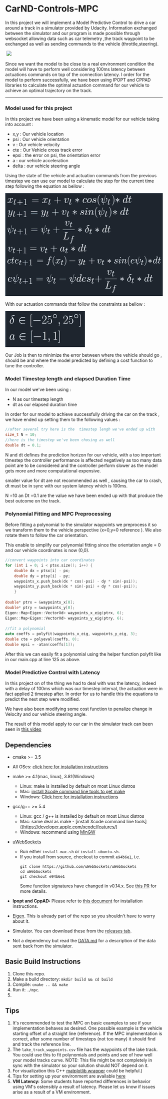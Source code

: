 # CarND-Controls-MPC
In this project we will implement a Model Predictive Control to drive a car around a track in a simulator provided by Udacity. Information exchanged between the simulator and our program is made possible  through websocket allowing data such as car telemetry ,the track waypoint to be exchanged as well as sending commands to the vehicle (throttle,steering).

​                                             [<img src="img/gif.gif" width="400"/>](https://www.youtube.com/watch?v=PkiE97CUxWY&t=2s)

Since we want the model to be close to a real environment condition the model will have to perform well considering 100ms latency between actuations commands on top of the connection latency. I order for the model to perform successfully, we have been using IPOPT and CPPAD libraries to calculate the optimal actuation command for our vehicle to achieve an optimal trajectory on the track.

---

### Model used for this project

In this project we have been using a kinematic model for our vehicle taking into account :

* x,y : Our vehicle location
* psi : Our vehicle orientation
* v : Our vehicle velocity
* cte : Our Vehicle cross track error
* epsi : the error on psi, the orientation error
* a : our vehicle acceleration
* delta : our vehicle steering angle

Using the state of the vehicle and actuation commands from the previous timestep we can use our model to calculate the step for the current time step following the equation as bellow :



<img src="img/model.png"/>



With our actuation commands that follow the constraints as bellow :



<img src="img/constraint.png"/>

Our Job is then to minimize the error between where the vehicle should go , should be and where the model predicted by defining a cost function to tune the controller.

### Model Timestep length and elapsed Duration Time

In our model we've been using :

* N as our timestep length
* dt as our elapsed duration time

In order for our model to achieve successfully driving the car on the track , we have ended up setting them to the following values :

```c++
//after several try here is the  timestep lengh we've ended up with
size_t N = 10;
//here is the timestep we've been chosing as well
double dt = 0.1;
```

 N and dt defines the prediction horizon for our vehicle, with a too important timestep the controller performance is affected negatively as too many data point are to be considered and the controller perform slower as the model gets more and more computational expensive. 

smaller value for dt are not recommended as well , causing the car to crash, dt must be in sync with our system latency which is 100ms.

N =10 an Dt =0.1 are the value we have been ended up with that produce the best outcome on the track. 

### Polynomial Fitting and MPC Preprocessing 

Before fitting a polynomial to the simulator waypoints we preprocess it so we transform them to the vehicle perspective (x=0,y=0 reference ). We also rotate them to follow the car orientation.

This enable to simplify our polynomial fitting since the orientation angle = 0 and our vehicle coordinates is now (0,0). 

```c++
//convert waypoints into car coordinates
for (int i = 0; i < ptsx.size(); i++) {
	double dx = ptsx[i] - px;
	double dy = ptsy[i] - py;
	waypoints_x.push_back(dx * cos(-psi) - dy * sin(-psi));
	waypoints_y.push_back(dx * sin(-psi) + dy * cos(-psi));
	}

double* ptrx = &waypoints_x[0];
double* ptry = &waypoints_y[0];
Eigen::Map<Eigen::VectorXd> waypoints_x_eig(ptrx, 6);
Eigen::Map<Eigen::VectorXd> waypoints_y_eig(ptry, 6);

//fit a polynomial
auto coeffs = polyfit(waypoints_x_eig, waypoints_y_eig, 3);
double cte = polyeval(coeffs, 0);
double epsi = -atan(coeffs[1]);
```

After this we can easily fit a polynomial using the helper function polyfit like in our main.cpp at line 125 as above.

### Model Predictive Control with Latency 

In this project on of the thing we had to deal with was the latency, indeed with a delay of 100ms which was our timestep interval, the actuation were in fact applied 2 timestep after. In order for us to handle this the equations to predict the next step were modified.

 We have also been modifying some cost function to penalize change in Velocity and our vehicle steering angle.

The result of this model  apply to our car in the simulator track can been seen in [this video](https://youtu.be/PkiE97CUxWY)  

## Dependencies

* cmake >= 3.5
 * All OSes: [click here for installation instructions](https://cmake.org/install/)
* make >= 4.1(mac, linux), 3.81(Windows)
  * Linux: make is installed by default on most Linux distros
  * Mac: [install Xcode command line tools to get make](https://developer.apple.com/xcode/features/)
  * Windows: [Click here for installation instructions](http://gnuwin32.sourceforge.net/packages/make.htm)
* gcc/g++ >= 5.4
  * Linux: gcc / g++ is installed by default on most Linux distros
  * Mac: same deal as make - [install Xcode command line tools]((https://developer.apple.com/xcode/features/)
  * Windows: recommend using [MinGW](http://www.mingw.org/)
* [uWebSockets](https://github.com/uWebSockets/uWebSockets)
  * Run either `install-mac.sh` or `install-ubuntu.sh`.
  * If you install from source, checkout to commit `e94b6e1`, i.e.
    ```
    git clone https://github.com/uWebSockets/uWebSockets
    cd uWebSockets
    git checkout e94b6e1
    ```
    Some function signatures have changed in v0.14.x. See [this PR](https://github.com/udacity/CarND-MPC-Project/pull/3) for more details.

* **Ipopt and CppAD:** Please refer to [this document](https://github.com/udacity/CarND-MPC-Project/blob/master/install_Ipopt_CppAD.md) for installation instructions.
* [Eigen](http://eigen.tuxfamily.org/index.php?title=Main_Page). This is already part of the repo so you shouldn't have to worry about it.
* Simulator. You can download these from the [releases tab](https://github.com/udacity/self-driving-car-sim/releases).
* Not a dependency but read the [DATA.md](./DATA.md) for a description of the data sent back from the simulator.


## Basic Build Instructions

1. Clone this repo.
2. Make a build directory: `mkdir build && cd build`
3. Compile: `cmake .. && make`
4. Run it: `./mpc`.
5. 

## Tips

1. It's recommended to test the MPC on basic examples to see if your implementation behaves as desired. One possible example
is the vehicle starting offset of a straight line (reference). If the MPC implementation is correct, after some number of timesteps
(not too many) it should find and track the reference line.
2. The `lake_track_waypoints.csv` file has the waypoints of the lake track. You could use this to fit polynomials and points and see of how well your model tracks curve. NOTE: This file might be not completely in sync with the simulator so your solution should NOT depend on it.
3. For visualization this C++ [matplotlib wrapper](https://github.com/lava/matplotlib-cpp) could be helpful.)
4.  Tips for setting up your environment are available [here](https://classroom.udacity.com/nanodegrees/nd013/parts/40f38239-66b6-46ec-ae68-03afd8a601c8/modules/0949fca6-b379-42af-a919-ee50aa304e6a/lessons/f758c44c-5e40-4e01-93b5-1a82aa4e044f/concepts/23d376c7-0195-4276-bdf0-e02f1f3c665d)
5. **VM Latency:** Some students have reported differences in behavior using VM's ostensibly a result of latency.  Please let us know if issues arise as a result of a VM environment.




